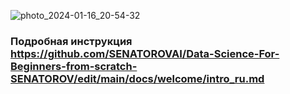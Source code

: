 ![photo_2024-01-16_20-54-32](https://github.com/user-attachments/assets/125c5dfa-f2d0-4d38-9599-6159665ecc86)

### Подробная инструкция https://github.com/SENATOROVAI/Data-Science-For-Beginners-from-scratch-SENATOROV/edit/main/docs/welcome/intro_ru.md
